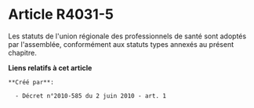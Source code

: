 # Article R4031-5

Les statuts de l'union régionale des professionnels de santé sont adoptés par l'assemblée, conformément aux statuts types
annexés au présent chapitre.

**Liens relatifs à cet article**

	**Créé par**:

	  - Décret n°2010-585 du 2 juin 2010 - art. 1
